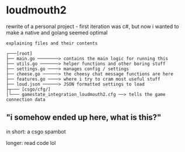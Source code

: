 # loudmouth2

rewrite of a personal project -
first iteration was c#, but now i wanted to make a native and golang seemed optimal
```
explaining files and their contents

┌───[root]
├── main.go ────────> contains the main logic for running this
├── utils.go ───────> helper functions and other boring stuff
├── settings.go ────> manages config / settings
├── cheese.go ──────> the cheesy chat message functions are here
├── features.go ────> where i try to cram most useful stuff
├── loud.json ──────> JSON formatted settings to load
├┬─── [csgo/cfg/]
│└─── gamestate_integration_loudmouth2.cfg ──> tells the game connection data
```

## "i somehow ended up here, what is this?"
in short: a csgo spambot

longer: read code lol